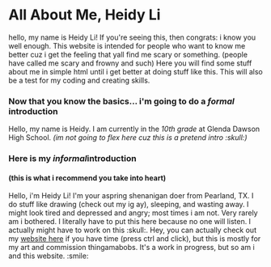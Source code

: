 <h1>All About Me, Heidy Li</h1>
<p>
hello, my name is Heidy Li! If you're seeing this, then congrats: i know you well enough. This website is intended for people who want to know me better cuz i get the feeling that yall find me scary or something. (people have called me scary and frowny and such)
Here you will find some stuff about me in simple html until i get better at doing stuff like this. This will also be a test for my coding and creating skills. 
</p>
<h3>Now that you know the basics... i'm going to do a <em>formal</em> introduction</h3>
<p>
  Hello, my name is Heidy. I am currently in the <em>10th grade</em> at <span style="color= blue;">Glenda Dawson High School</span>. <em>(im not going to flex here cuz this is a pretend intro :skull:)</em>
</p>
<h3>Here is my <span style="color= red;"><em>informal</em></span>introduction</h3>
<h4>(this is what i recommend you take into heart)</h4>
<p>
  Hello, i'm Heidy Li! I'm your aspring shenanigan doer from Pearland, TX. I do stuff like drawing (check out my ig ay), sleeping, and wasting away. I might look tired and depressed and angry; most times i am not. Very rarely am i bothered. I literally have to put this here because no one will listen. I actually might have to work on this :skull:. Hey, you can actually check out my <a href="https://heidyl.carrd.co/">website here</a> if you have time (press ctrl and click), but this is mostly for my art and commission thingamabobs. It's a work in progress, but so am i and this website. :smile:
</p>

